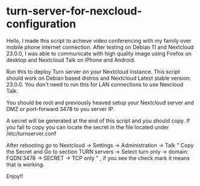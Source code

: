 # turn-server-for-nexcloud-configuration

Hello,
I made this script to achieve video conferencing with my family over mobile phone internet connection.
After testing on Debian 11 and Nextcloud 23.0.0, I was able to communicate with high quality image using Firefox on desktop and Nextcloud Talk on iPhone and Android.

Run this to deploy Turn server on your Nextcloud instance.
This script should work on Debian based distros and Nextcloud  Latest stable version: 23.0.0.
You don't need to run this for LAN connections to use Nexcloud Talk.

You should be root and previously heaved setup your Nextcloud server and DMZ or port-forward 3478 to you server IP.

A secret will be generated at the end of this script and you should copy.
If you fail to copy you can locate the secret in the file located under /etc/turnserver.conf

After rebooting go to Nextcloud -> Settings -> Administration -> Talk " Copy the Secret  and Go to section TURN servers -> Select turn only -> domain: FQDN:3478 -> SECRET -> TCP only " , if you see the check mark it means that is working.

Enjoy!!
